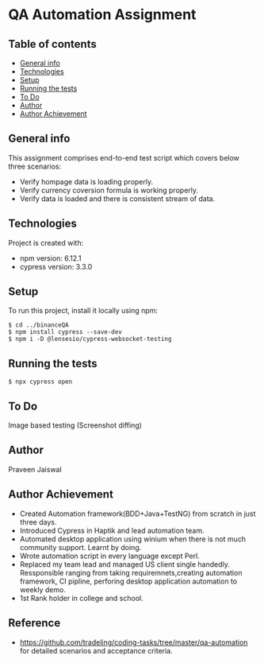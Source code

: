
# QA Automation Assignment

## Table of contents
* [General info](#general-info)
* [Technologies](#technologies)
* [Setup](#setup)
* [Running the tests](#running-the-tests)
* [To Do](#to-do)
* [Author](#author)
* [Author Achievement](#achievement)

## General info
This assignment comprises end-to-end test script which covers below three scenarios:
* Verify hompage data is loading properly.
* Verify currency coversion formula is working properly.
* Verify data is loaded and there is consistent stream of data.


## Technologies
Project is created with:
* npm version: 6.12.1
* cypress version: 3.3.0
	
## Setup
To run this project, install it locally using npm: 

```
$ cd ../binanceQA
$ npm install cypress --save-dev
$ npm i -D @lensesio/cypress-websocket-testing
```

## Running the tests
```
$ npx cypress open
```

## To Do
Image based testing (Screenshot diffing)

## Author
Praveen Jaiswal

## Author Achievement
* Created Automation framework(BDD+Java+TestNG) from scratch in just three days.
* Introduced Cypress in Haptik and lead automation team.
* Automated desktop application using winium when there is not much community support. Learnt by doing.
* Wrote automation script in every language except Perl.
* Replaced my team lead and managed US client single handedly. Ressponsible ranging from taking requiremnets,creating 
automation framework, CI pipline, perforing desktop application automation to weekly demo.
* 1st Rank holder in college and school.

## Reference
* https://github.com/tradeling/coding-tasks/tree/master/qa-automation for detailed scenarios and acceptance criteria.

